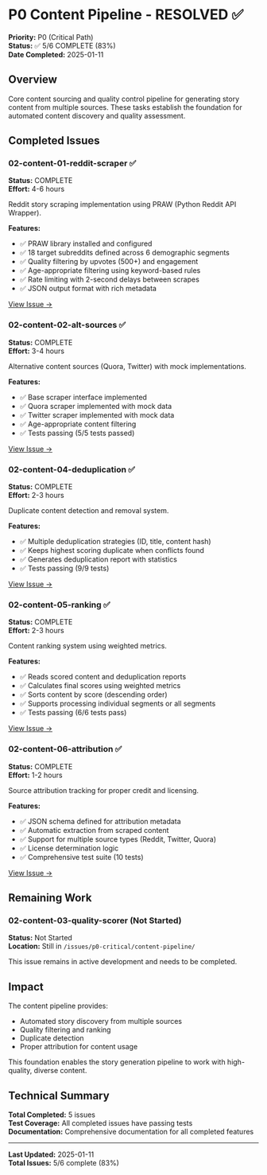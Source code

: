 # P0 Content Pipeline - RESOLVED ✅

**Priority:** P0 (Critical Path)  
**Status:** ✅ 5/6 COMPLETE (83%)  
**Date Completed:** 2025-01-11

## Overview

Core content sourcing and quality control pipeline for generating story content from multiple sources. These tasks establish the foundation for automated content discovery and quality assessment.

## Completed Issues

### 02-content-01-reddit-scraper ✅
**Status:** COMPLETE  
**Effort:** 4-6 hours

Reddit story scraping implementation using PRAW (Python Reddit API Wrapper).

**Features:**
- ✅ PRAW library installed and configured
- ✅ 18 target subreddits defined across 6 demographic segments
- ✅ Quality filtering by upvotes (500+) and engagement
- ✅ Age-appropriate filtering using keyword-based rules
- ✅ Rate limiting with 2-second delays between scrapes
- ✅ JSON output format with rich metadata

[View Issue →](02-content-01-reddit-scraper/issue.md)

### 02-content-02-alt-sources ✅
**Status:** COMPLETE  
**Effort:** 3-4 hours

Alternative content sources (Quora, Twitter) with mock implementations.

**Features:**
- ✅ Base scraper interface implemented
- ✅ Quora scraper implemented with mock data
- ✅ Twitter scraper implemented with mock data
- ✅ Age-appropriate content filtering
- ✅ Tests passing (5/5 tests passed)

[View Issue →](02-content-02-alt-sources/issue.md)

### 02-content-04-deduplication ✅
**Status:** COMPLETE  
**Effort:** 2-3 hours

Duplicate content detection and removal system.

**Features:**
- ✅ Multiple deduplication strategies (ID, title, content hash)
- ✅ Keeps highest scoring duplicate when conflicts found
- ✅ Generates deduplication report with statistics
- ✅ Tests passing (9/9 tests)

[View Issue →](02-content-04-deduplication/issue.md)

### 02-content-05-ranking ✅
**Status:** COMPLETE  
**Effort:** 2-3 hours

Content ranking system using weighted metrics.

**Features:**
- ✅ Reads scored content and deduplication reports
- ✅ Calculates final scores using weighted metrics
- ✅ Sorts content by score (descending order)
- ✅ Supports processing individual segments or all segments
- ✅ Tests passing (6/6 tests pass)

[View Issue →](02-content-05-ranking/issue.md)

### 02-content-06-attribution ✅
**Status:** COMPLETE  
**Effort:** 1-2 hours

Source attribution tracking for proper credit and licensing.

**Features:**
- ✅ JSON schema defined for attribution metadata
- ✅ Automatic extraction from scraped content
- ✅ Support for multiple source types (Reddit, Twitter, Quora)
- ✅ License determination logic
- ✅ Comprehensive test suite (10 tests)

[View Issue →](02-content-06-attribution/issue.md)

## Remaining Work

### 02-content-03-quality-scorer (Not Started)
**Status:** Not Started  
**Location:** Still in `/issues/p0-critical/content-pipeline/`

This issue remains in active development and needs to be completed.

## Impact

The content pipeline provides:
- Automated story discovery from multiple sources
- Quality filtering and ranking
- Duplicate detection
- Proper attribution for content usage

This foundation enables the story generation pipeline to work with high-quality, diverse content.

## Technical Summary

**Total Completed:** 5 issues  
**Test Coverage:** All completed issues have passing tests  
**Documentation:** Comprehensive documentation for all completed features

---

**Last Updated:** 2025-01-11  
**Total Issues:** 5/6 complete (83%)
